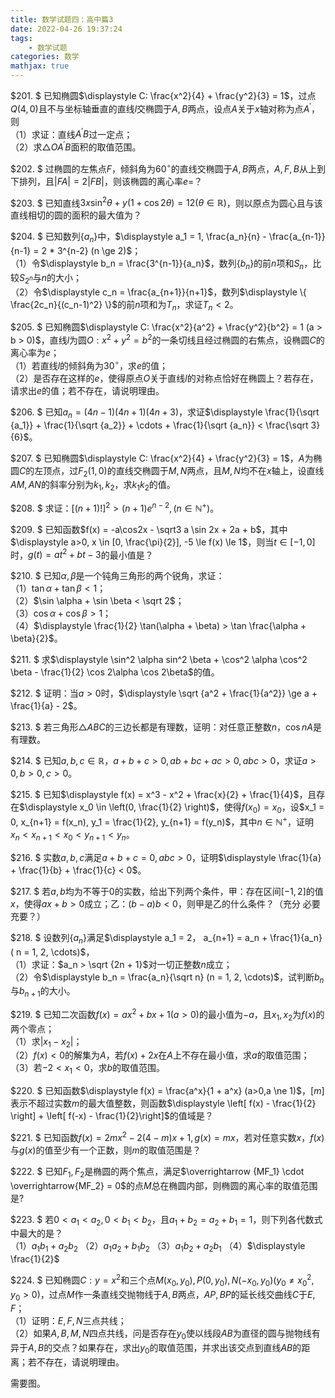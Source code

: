 ```yaml
---
title: 数学试题四：高中篇3
date: 2022-04-26 19:37:24
tags:
    - 数学试题
categories: 数学
mathjax: true
---
```


$201. $ 已知椭圆$\displaystyle C: \frac{x^2}{4} + \frac{y^2}{3} = 1$，过点$Q(4, 0)$且不与坐标轴垂直的直线$l$交椭圆于$A,B$两点，设点$A$关于$x$轴对称为点$A^\prime$，则<br />
（1）求证：直线$A^\prime B$过一定点；<br/>
（2）求$\triangle OA^\prime B$面积的取值范围。

<!--more-->

$202. $ 过椭圆的左焦点$F$，倾斜角为$60^\circ$的直线交椭圆于$A,B$两点，$A,F,B$从上到下排列，且$|FA| = 2|FB|$，则该椭圆的离心率$e=$？

$203. $ 已知直线$3x \sin^2 \theta + y(1 + \cos 2\theta) = 12 (\theta \in \mathbb{R})$，则以原点为圆心且与该直线相切的圆的面积的最大值为？

$204. $ 已知数列$\{a_n\}$中，$\displaystyle a_1 = 1, \frac{a_n}{n} - \frac{a_{n-1}}{n-1} = 2 * 3^{n-2} (n \ge 2)$；<br/>
（1）令$\displaystyle b_n = \frac{3^{n-1}}{a_n}$，数列$\{b_n\}$的前$n$项和$S_n$，比较$S_{2^n}$与$n$的大小；<br/>
（2）令$\displaystyle c_n = \frac{a_{n+1}}{n+1}$，数列$\displaystyle \{ \frac{2c_n}{(c_n-1)^2} \}$的前$n$项和为$T_n$，求证$T_n < 2$。

$205. $ 已知椭圆$\displaystyle C: \frac{x^2}{a^2} + \frac{y^2}{b^2} = 1 (a > b > 0)$，直线$l$为圆$O: x^2 + y^2 = b^2$的一条切线且经过椭圆的右焦点，设椭圆$C$的离心率为$e$；<br/>
（1）若直线$l$的倾斜角为$30^\circ$，求$e$的值；<br/>
（2）是否存在这样的$e$，使得原点$O$关于直线$l$的对称点恰好在椭圆上？若存在，请求出$e$的值；若不存在，请说明理由。

$206. $ 已知$a_n = (4n-1)(4n+1)(4n+3)$，求证$\displaystyle \frac{1}{\sqrt {a_1}} + \frac{1}{\sqrt {a_2}} + \cdots + \frac{1}{\sqrt {a_n}} < \frac{\sqrt 3}{6}$。

$207. $ 已知椭圆$\displaystyle C: \frac{x^2}{4} + \frac{y^2}{3} = 1$，$A$为椭圆$C$的左顶点，过$F_2(1, 0)$的直线交椭圆于$M,N$两点，且$M,N$均不在$x$轴上，设直线$AM,AN$的斜率分别为$k_1,k_2$，求$k_1k_2$的值。

$208. $ 求证：$[(n+1)!]^2 > (n+1)e^{n-2}, (n \in \mathbb{N^+})$。

$209. $ 已知函数$f(x) = -a\cos2x - \sqrt3 a \sin 2x + 2a + b$，其中$\displaystyle a>0, x \in [0, \frac{\pi}{2}], -5 \le f(x) \le 1$，则当$t \in [-1, 0]$时，$g(t) = at^2 + bt - 3$的最小值是？

$210. $ 已知$\alpha, \beta$是一个钝角三角形的两个锐角，求证：<br/>
（1）$\tan \alpha + \tan \beta < 1$；<br/>
（2）$\sin \alpha + \sin \beta < \sqrt 2$； <br/>
（3）$\cos \alpha + \cos \beta > 1$；<br/>
（4）$\displaystyle \frac{1}{2} \tan(\alpha + \beta) > \tan \frac{\alpha + \beta}{2}$。

$211. $ 求$\displaystyle \sin^2 \alpha sin^2 \beta + \cos^2 \alpha \cos^2 \beta - \frac{1}{2} \cos 2\alpha \cos 2\beta$的值。

$212. $ 证明：当$a > 0$时，$\displaystyle \sqrt {a^2 + \frac{1}{a^2}} \ge a + \frac{1}{a} - 2$。

$213. $ 若三角形$\triangle ABC$的三边长都是有理数，证明：对任意正整数$n$，$\cos nA$是有理数。

$214. $ 已知$a,b,c \in \mathbb{R}$，$a + b + c > 0, ab + bc + ac > 0, abc > 0$，求证$a > 0,b > 0, c > 0$。

$215. $ 已知$\displaystyle f(x) = x^3 - x^2 + \frac{x}{2} + \frac{1}{4}$，且存在$\displaystyle x_0 \in \left(0, \frac{1}{2} \right)$，使得$f(x_0) = x_0$，设$x_1 = 0, x_{n+1} = f(x_n), y_1 = \frac{1}{2}, y_{n+1} = f(y_n)$，其中$n \in \mathbb{N^+}$，证明$x_n < x_{n+1} < x_0 < y_{n+1} < y_n$。

$216. $ 实数$a,b,c$满足$a + b+ c = 0, abc > 0$，证明$\displaystyle \frac{1}{a} + \frac{1}{b} + \frac{1}{c} < 0$。

$217. $ 若$a,b$均为不等于$0$的实数，给出下列两个条件，甲：存在区间$[-1, 2]$的值$x$，使得$ax + b > 0$成立；乙：$(b-a)b < 0$，则甲是乙的什么条件？（充分 必要 充要？）

$218. $ 设数列$\{a_n\}$满足$\displaystyle a_1 = 2， a_{n+1} = a_n + \frac{1}{a_n} ( n = 1, 2, \cdots)$，<br />
（1）求证：$a_n > \sqrt {2n + 1}$对一切正整数$n$成立；<br/>
（2）令$\displaystyle b_n = \frac{a_n}{\sqrt n} (n = 1, 2, \cdots)$，试判断$b_n$与$b_{n+1}$的大小。

$219. $ 已知二次函数$f(x) = ax^2 + bx + 1 (a > 0)$的最小值为$-a$，且$x_1, x_2$为$f(x)$的两个零点；<br/>
（1）求$|x_1 - x_2|$；<br />
（2）$f(x) < 0$的解集为$A$，若$f(x) + 2x$在$A$上不存在最小值，求$a$的取值范围；<br/>
（3）若$-2 < x_1 < 0$，求$b$的取值范围。

$220. $ 已知函数$\displaystyle f(x) = \frac{a^x}{1 + a^x} (a>0,a \ne 1)$，$[m]$表示不超过实数$m$的最大值整数，则函数$\displaystyle \left[ f(x) - \frac{1}{2} \right] + \left[ f(-x) - \frac{1}{2}\right]$的值域是？

$221. $ 已知函数$f(x) = 2mx^2 - 2(4 - m)x + 1, g(x) = mx$，若对任意实数$x$，$f(x)$与$g(x)$的值至少有一个正数，则$m$的取值范围是？

$222. $ 已知$F_1, F_2$是椭圆的两个焦点，满足$\overrightarrow {MF_1} \cdot \overrightarrow{MF_2} = 0$的点$M$总在椭圆内部，则椭圆的离心率的取值范围是?

$223. $ 若$0 < a_1 < a_2, 0 < b_1 < b_2$，且$a_1 + b_2 = a_2 + b_1 = 1$，则下列各代数式中最大的是？<br/>
（1）$a_1b_1 + a_2b_2$ （2）$a_1a_2 + b_1b_2$ （3）$a_1b_2 + a_2b_1$ （4）$\displaystyle \frac{1}{2}$

$224. $ 已知椭圆$C: y = x^2$和三个点$M(x_0, y_0), P(0, y_0), N(-x_0, y_0) (y_0 \ne x_0^2, y_0 > 0)$，过点$M$作一条直线交抛物线于$A,B$两点，$AP,BP$的延长线交曲线$C$于$E,F$；<br/>
（1）证明：$E, F, N$三点共线；<br/>
（2）如果$A,B,M,N$四点共线，问是否存在$y_0$使以线段$AB$为直径的圆与抛物线有异于$A,B$的交点？如果存在，求出$y_0$的取值范围，并求出该交点到直线$AB$的距离；若不存在，请说明理由。

需要图。